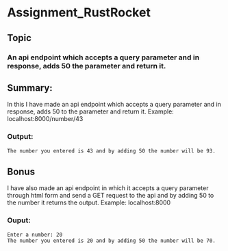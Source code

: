 # Assignment_RustRocket

## Topic
### An api endpoint which accepts a query parameter and in response, adds 50 the parameter and return it.

## Summary:  
  
  In this I have made an api endpoint which accepts a query parameter and in response, adds 50 to the parameter and return it.
    Example: localhost:8000/number/43
### Output:
    The number you entered is 43 and by adding 50 the number will be 93.
   
   ## Bonus
   
   I have also made an api endpoint in which it accepts a query parameter through html form and send a GET request to the api and by adding 50 to the number it returns the output.
   Example: localhost:8000
### Ouput:
    Enter a number: 20
    The number you entered is 20 and by adding 50 the number will be 70.
   
